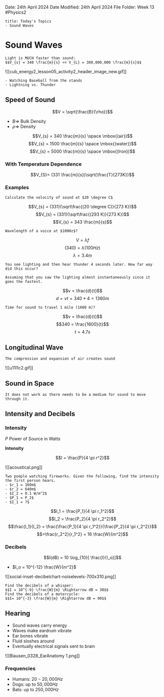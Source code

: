 Date: 24th April 2024
Date Modified: 24th April 2024
File Folder: Week 13
#Physics2

```ad-summary
title: Today's Topics
- Sound Waves
```
# Sound Waves

```ad-note
Light is MUCH faster than sound:
$$V_{s} = 340 \frac{m}{s} << V_{L} = 300,000,000 \frac{m}{s}$$
```

![[cub_energy2_lesson05_activity2_header_image_new.gif]]

```ad-example
- Watching Baseball from the stands
- Lightning vs. Thunder
```

## Speed of Sound

$$V = \sqrt{\frac{B}{\rho}}$$
- $B \Rightarrow$ Bulk Density
- $\rho \Rightarrow$ Density

$$V_{s} = 340 \frac{m}{s} \space \mbox{(air})$$
$$V_{s} = 1500 \frac{m}{s} \space \mbox{(water})$$
$$V_{s} = 5000 \frac{m}{s} \space \mbox{(Iron})$$
### With Temperature Dependence

$$V_{S}= (331 \frac{m}{s})\sqrt{\frac{T}{273K}}$$

### Examples

```ad-question
Calculate the velocity of sound at $20 \degree C$
```

$$V_{s} = (331)(\sqrt\frac{(20 \degree C)}{273 K})$$
$$V_{s} = (331)(\sqrt\frac{(293 K)}{273 K})$$
$$V_{s} = 343 \frac{m}{s}$$

```ad-question
Wavelength of a voice at $100Hz$?
```

$$V= \lambda f$$
$$(340) = \lambda (100Hz)$$
$$\lambda = 3.4 m$$

```ad-question
You see lighting and then hear thunder 4 seconds later. How far way did this occur?
```

```ad-note
Assuming that you saw the lighting almost instantaneously since it goes the fastest.
```
$$v = \frac{d}{t}$$
$$d = vt=340 *4 = 1360 m$$

```ad-question
Time for sound to travel 1 mile (1600 m)?
```

$$v = \frac{d}{t}$$
$$340 = \frac{1600}{t}$$
$$t = 4.7 s$$
## Longitudinal Wave

```ad-summary
The compression and expansion of air creates sound
```

![[u11l1c2.gif]]

## Sound in Space

```ad-warning
It does not work as there needs to be a medium for sound to move through it.
```

## Intensity and Decibels

### Intensity

$P$ Power of Source in Watts

**Intensity**

$$I = \frac{P}{4 \pi r^2}$$

![[acoustical.png]]

```ad-example
Two poeple watching fireworks. Given the following, find the intensity the first person hears.
- $r_1 = 160m$
- $r_2 = 640m$
- $I_2 = 0.1 W/m^2$
- $P_1 = P_2$
- $I_1 = ?$
```

$$I_1 = \frac{P_1}{4 \pi r_1^2}$$
$$I_2 = \frac{P_2}{4 \pi r_2^2}$$
$$\frac{I_1}{I_2} = \frac{\frac{P_1}{4 \pi r_1^2}}{\frac{P_2}{4 \pi r_2^2}}$$
$$=\frac{r_2^2}{r_1^2} = 16 \frac{W}{m^2}$$
### Decibels

$$I(dB) = 10 \log_{10}[ \frac{I}{I_o}]$$
- $I_o = 10^{-12} \frac{W}{m^2}$

![[social-inset-decibelchart-noiselevels-700x310.png]]

```ad-example
Find the decibels of a whisper:
$$I = 10^{-9} \frac{W}{m} \Rightarrow dB = 30$$
Find the decibels of a motercycle:
$$I= 10^{-3} \frac{W}{m} \Rightarrow dB = 90$$
```

## Hearing

- Sound waves carry energy
- Waves make eardrum vibrate
- Ear bones vibrate
- Fluid sloshes around
- Eventually electrical signals sent to brain

![[Blausen_0328_EarAnatomy 1.png]]

### Frequencies

- Humans: $20 - 20,000 Hz$
- Dogs: up to $50,000 Hz$
- Bats: up to $250, 000 Hz$

